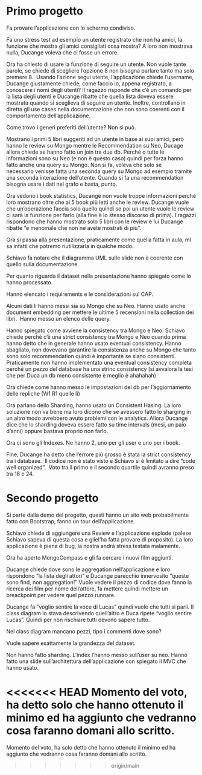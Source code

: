 # Primo progetto

Fa provare l’applicazione con lo schermo condiviso.

Fa uno stress test ad esempio un utente registrato che non ha amici, la funzione che mostra gli amici consigliati cosa mostra? A loro non mostrava nulla, Ducange voleva che ci fosse un errore.

Ora ha chiesto di usare la funzione di seguire un utente. Non vuole tante parole, se chiede di scegliere l’opzione 8 non bisogna parlare tanto ma solo premere 8. 
Usando l’azione segui utente, l’applicazione chiede l’username, Ducange giustamente chiede, come faccio io, appena registrato, a conoscere i nomi degli utenti?
Il ragazzo risponde che c’è un comando per la lista degli utenti e Ducange ribatte che quella lista doveva essere mostrata quando si sceglieva di seguire un utente. Inoltre, controllano in diretta gli use cases nella documentazione che non sono coerenti con il comportamento dell’applicazione. 

Come trovo i generi preferiti dell’utente? Non si può. 

Mostrano i primi 5 libri suggeriti ad un utente in base ai suoi amici, però hanno le review su Mongo mentre le Recommendation su Neo, Ducage allora chiede se hanno fatto un join tra due db. Perché o tutte le informazioni sono su Neo (e non è questo caso) quindi per forza hanno fatto anche una query su Mongo. Non si fa, voleva che solo se necessario venisse fatta una seconda query su Mongo ad esempio tramite una seconda interazione dell’utente.
Quando si fa una recommendation bisogna usare i dati nel grafo e basta, punto.

Ora vedono i book statistics, Ducange non vuole troppe informazioni perché loro mostrano oltre che ai 5 book più letti anche le review. Ducange vuole che un’operazione faccia solo quello quindi se poi un utente vuole le review ci sarà la funzione per farlo (alla fine è lo stesso discorso di prima). I ragazzi rispondono che hanno mostrato solo 5 libri con le review e lui Ducange ribatte “e menomale che non ne avete mostrati di più”.

Ora si passa alla presentazione, praticamente come quella fatta in aula, mi sa infatti che potremo riutilizzarla in qualche modo. 

Schiavo fa notare che il diagramma UML sulle slide non è coerente con quello sulla documentazione. 

Per quanto riguarda il dataset nella presentazione hanno spiegato come lo hanno processato. 

Hanno elencato i requirements e le considerazioni sul CAP.

Alcuni dati li hanno messi sia su Mongo che su Neo. Hanno usato anche document embedding per mettere le ultime 5 recensioni nella collection dei libri. 
Hanno messo un elenco delle query.

Hanno spiegato come avviene la consistency tra Mongo e Neo. Schiavo chiede perché c’è una strict consistency tra Mongo e Neo quando prima hanno detto che in generale hanno usato eventual consistency. 
Hanno sbagliato, non dovevano garantire la consistenza anche su Mongo che tanto sono solo recommendation quindi è importante se siano consistenti. 
Praticamente non hanno implementato una eventual consistency completa perché un pezzo del database ha una strinc consistency (si avvalora la tesi che per Duca un db meno consistente è meglio è ahahahah)

Ora chiede come hanno messo le impostazioni del db per l’aggiornamento delle repliche (W1 R1 quelle lì)

Ora parlano dello Sharding, hanno usato un Consistent Hasing. La loro soluzione non va bene ma loro dicono che se avessero fatto lo sharging in un altro modo avrebbero avuto problemi con le analytics. Allora Ducange dice che lo sharding doveva essere fatto su time intervals (mesi, un paio d’anni) oppure bastava proprio non farlo.

Ora ci sono gli Indexes. Ne hanno 2, uno per gli user e uno per i book.

Fine, Ducange ha detto che l’errore più grosso è stata la strict consistency tra i database. 
Il codice non è stato visto e Schiavo si è limitato a dire “code well organized”. 
Voto tra il primo e il secondo quartile quindi avranno preso tra 18 e 24. 

# Secondo progetto 

Si parte dalla demo del progetto, questi hanno un sito web probabilmente fatto con Bootstrap, fanno un tour dell’applicazione. 

Schiavo chiede di aggiungere una Review e l’applicazione esplode (palese Schiavo sapeva di questa cosa e gliel’ha fatta provare di proposito). La loro applicazione è piena di bug, la nostra andrà stress testata malamente.

Ora ha aperto MongoCompass e gli fa cercare i nuovi film aggiunti. 

Ducange chiede dove sono le aggregation nell’applicazione e loro rispondono “la lista degli attori” e Ducange parecchio innervosito “queste sono find, non aggregation!”
Vuole vedere il pezzo di codice dove fanno la ricerca dei film per nome dell’attore, fa mettere quindi mettere un breackpoint per vedere quel pezzo runnare. 

Ducange fa ”voglio sentire la voce di Lucas” quindi vuole che tutti si parli. Il class diagram lo stava descrivendo quell’altro e Duca ripete “voglio sentire Lucas”. Quindi per non rischiare tutti devono sapere tutto. 

Nel class diagram mancano pezzi, tipo i commenti dove sono?

Vuole sapere esattamente la grandezza del dataset.

Non hanno fatto sharding.
L’index l’hanno messo sull’user su neo.
Hanno fatto una slide sull’architettura dell’applicazione con spiegato il MVC che hanno usato.

<<<<<<< HEAD
Momento del voto, ha detto solo che hanno ottenuto il minimo ed ha aggiunto che vedranno cosa faranno domani allo scritto. 
=======
Momento del voto, ha solo detto che hanno ottenuto il minimo ed ha aggiunto che vedranno cosa faranno domani allo scritto. 
>>>>>>> origin/main
